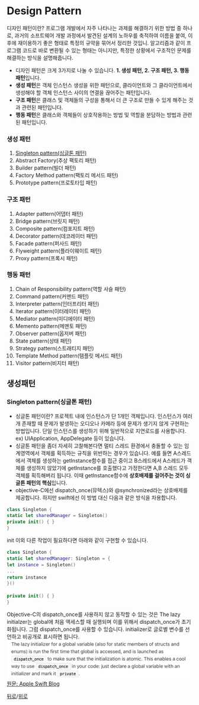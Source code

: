 # Design Pattern
디자인 패턴이란? 프로그램 개발에서 자주 나타나는 과제를 해결하기 위한 방법 중 하나로, 과거의 소프트웨어 개발 과정에서 발견된 설계의 노하우를 축적하여 이름을 붙여, 이후에 재이용하기 좋은 형태로 특정의 규약을 묶어서 정리한 것입니. 알고리즘과 같이 프로그램 코드로 바로 변환될 수 있는 형태는 아니지만, 특정한 상황에서 구조적인 문제를 해결하는 방식을 설명해줍니다.


+ 디자인 패턴은 크게 3가지로 나눌 수 있습니다. **1. 생성 패턴, 2. 구조 패턴, 3. 행동 패턴**입니다. 
+ **생성 패턴**은 객체 인스턴스 생성을 위한 패턴으로, 클라이언트와 그 클라이언트에서 생성해야 할 객체 인스턴스 사이의 연결을 끊어주는 패턴입니다.
+ **구조 패턴**은 클래스 및 객체들의 구성을 통해서 더 큰 구조로 만들 수 있게 해주는 것과 관련된 패턴입니다. 
+ **행동 패턴**은 클래스와 객체들이 상호작용하는 방법 및 역할을 분담하는 방법과 관련된 패턴입니다.

### 생성 패턴
1. [Singleton pattern(싱글톤 패턴)](#singleton-pattern(싱글톤-패턴))
2. Abstract Factory(추상 팩토리 패턴)
3. Builder pattern(빌더 패턴)
4. Factory Method pattern(팩토리 메서드 패턴)
5. Prototype pattern(프로토타입 패턴)

### 구조 패턴
1. Adapter pattern(어댑터 패턴)
2. Bridge pattern(브릿지 패턴)
3. Composite pattern(컴포지트 패턴)
4. Decorator pattern(데코레이터 패턴)
5. Facade pattern(퍼사드 패턴)
6. Flyweight pattern(플라이웨이트 패턴)
7. Proxy pattern(프록시 패턴)

### 행동 패턴
1. Chain of Responsibility pattern(역할 사슬 패턴)
2. Command pattern(커맨드 패턴)
3. Interpreter pattern(인터프리터 패턴)
4. Iterator pattern(이터레이터 패턴)
5. Mediator pattern(미디에이터 패턴)
6. Memento pattern(메멘토 패턴)
7. Observer pattern(옵저버 패턴)
8. State pattern(상태 패턴)
9. Strategy pattern(스트래티지 패턴)
10. Template Method pattern(템플릿 메서드 패턴)
11. Visitor pattern(비지터 패턴)

## 생성패턴
### Singleton pattern(싱글톤 패턴)
- 싱글톤 패턴이란? 프로젝트 내에 인스턴스가 단 1개인 객체입니다. 인스턴스가 여러개 존재할 때 문제가 발생하는 오디오나 카메라 등에 문제가 생기지 않게 구현하는 방법입니다. 단일 인스턴스를 생성하기 위해 일반적으로 지연로드를 사용합니다. ex) UIApplication, AppDelegate 등이 있습니다. 
- 싱글톤 패턴을 좀더 자세히 고찰해본다면 멀티 스레드 환경에서 충돌할 수 있는 임계영역에서 객체를 획득하는 규칙을 위반하는 경우가 있습니다. 예를 들면 A스레드에서 객체를 생성하는 getInstance함수를 접근 중이고 B스레드에서 A스레드가 객체를 생성하지 않았기에 getInstance를 호출했다고 가정한다면 A,B 스레드 모두 객체를 획득해버리 됩니다. 이때 getInstance함수에 **상호배제를 걸어주는 것이 싱글톤 패턴의 핵심**입니다.
- objective-C에선 dispatch_once(뮤텍스)와 @synchronized라는 상호배제를 제공합니다. 하지만 swift에선 이 방법 대신 다음과 같은 방식을 차용합니다.

~~~swift
class Singleton {
static let sharedManager = Singleton()
private init() { }
}
~~~

init 이외 다른 작업이 필요하다면 아래와 같이 구현할 수 있습니다.
~~~swift
class Singleton {
static let sharedManager: Singleton = {
let instance = Singleton()
...
return instance
}()

private init() { }
}
~~~

Objective-C의 dispatch_once를 사용하지 않고 동작할 수 있는 것은 The lazy initialzer는 global에 처음 액세스할 때 실행되며 이를 위해서 dispatch_once가 초기화됩니다. 그럼 dispatch_once를 사용할 수 있습니다. initializer로 글로벌 변수를 선언하고 비공개로 표시하면 됩니다.
![](/assets/images/designPattern/singleton_1.png)
[원문: Apple Swift Blog](https://developer.apple.com/swift/blog/?id=7)


[뒤로](https://github.com/bugkingK/Welcome-My-Github)/[위로](#Design-Pattern)
